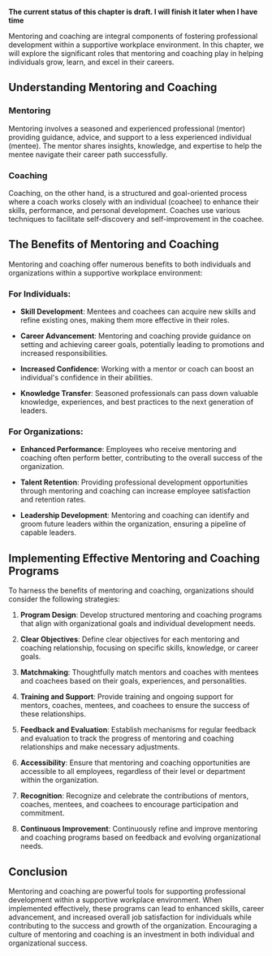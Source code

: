 **The current status of this chapter is draft. I will finish it later when I have time**

Mentoring and coaching are integral components of fostering professional development within a supportive workplace environment. In this chapter, we will explore the significant roles that mentoring and coaching play in helping individuals grow, learn, and excel in their careers.

Understanding Mentoring and Coaching
------------------------------------

### Mentoring

Mentoring involves a seasoned and experienced professional (mentor) providing guidance, advice, and support to a less experienced individual (mentee). The mentor shares insights, knowledge, and expertise to help the mentee navigate their career path successfully.

### Coaching

Coaching, on the other hand, is a structured and goal-oriented process where a coach works closely with an individual (coachee) to enhance their skills, performance, and personal development. Coaches use various techniques to facilitate self-discovery and self-improvement in the coachee.

The Benefits of Mentoring and Coaching
--------------------------------------

Mentoring and coaching offer numerous benefits to both individuals and organizations within a supportive workplace environment:

### For Individuals:

* **Skill Development**: Mentees and coachees can acquire new skills and refine existing ones, making them more effective in their roles.

* **Career Advancement**: Mentoring and coaching provide guidance on setting and achieving career goals, potentially leading to promotions and increased responsibilities.

* **Increased Confidence**: Working with a mentor or coach can boost an individual's confidence in their abilities.

* **Knowledge Transfer**: Seasoned professionals can pass down valuable knowledge, experiences, and best practices to the next generation of leaders.

### For Organizations:

* **Enhanced Performance**: Employees who receive mentoring and coaching often perform better, contributing to the overall success of the organization.

* **Talent Retention**: Providing professional development opportunities through mentoring and coaching can increase employee satisfaction and retention rates.

* **Leadership Development**: Mentoring and coaching can identify and groom future leaders within the organization, ensuring a pipeline of capable leaders.

Implementing Effective Mentoring and Coaching Programs
------------------------------------------------------

To harness the benefits of mentoring and coaching, organizations should consider the following strategies:

1. **Program Design**: Develop structured mentoring and coaching programs that align with organizational goals and individual development needs.

2. **Clear Objectives**: Define clear objectives for each mentoring and coaching relationship, focusing on specific skills, knowledge, or career goals.

3. **Matchmaking**: Thoughtfully match mentors and coaches with mentees and coachees based on their goals, experiences, and personalities.

4. **Training and Support**: Provide training and ongoing support for mentors, coaches, mentees, and coachees to ensure the success of these relationships.

5. **Feedback and Evaluation**: Establish mechanisms for regular feedback and evaluation to track the progress of mentoring and coaching relationships and make necessary adjustments.

6. **Accessibility**: Ensure that mentoring and coaching opportunities are accessible to all employees, regardless of their level or department within the organization.

7. **Recognition**: Recognize and celebrate the contributions of mentors, coaches, mentees, and coachees to encourage participation and commitment.

8. **Continuous Improvement**: Continuously refine and improve mentoring and coaching programs based on feedback and evolving organizational needs.

Conclusion
----------

Mentoring and coaching are powerful tools for supporting professional development within a supportive workplace environment. When implemented effectively, these programs can lead to enhanced skills, career advancement, and increased overall job satisfaction for individuals while contributing to the success and growth of the organization. Encouraging a culture of mentoring and coaching is an investment in both individual and organizational success.
